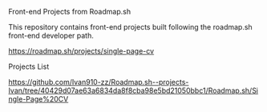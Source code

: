 Front-end Projects from Roadmap.sh

This repository contains front-end projects built following the roadmap.sh front-end developer path.

https://roadmap.sh/projects/single-page-cv

Projects List

https://github.com/Ivan910-zz/Roadmap.sh--projects-Ivan/tree/40429d07ae63a6834da8f8cba98e5bd21050bbc1/Roadmap.sh/Single-Page%20CV
